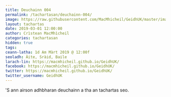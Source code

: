 ```yaml
---
title: Deuchainn 004
permalink: /tachartasan/deuchainn-004/
image: https://raw.githubusercontent.com/MacMhicheil/GeidhUK/master/images/_.jpg
layout: tachartas
date: 2019-03-01 12:00:00
author: Crìstean MacMhìcheil
categories: tachartasan
hidden: true
tags:
ceann-latha: 1d Am Màrt 2019 @ 12:00f
seoladh: Àite, Sràid, Baile
larach-lin: https://macmhicheil.github.io/GeidhUK/
facebook: https://macmhicheil.github.io/GeidhUK/
twitter: https://macmhicheil.github.io/GeidhUK/
twitter_username: GeidhUK
---
```


'S ann airson adhbharan deuchainn a tha an tachartas seo.

<!--more-->

